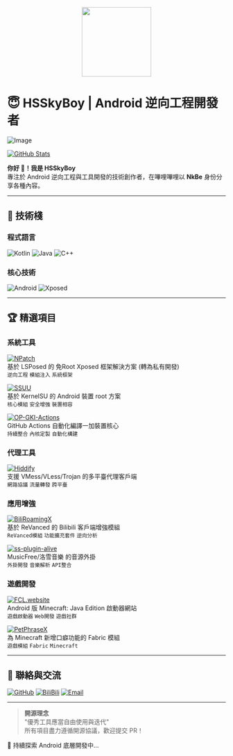 <img src="https://count.getloli.com/get/@HSSkyBoy.github.readme?theme=minecraft" style=" display: block; margin-left: auto; margin-right: auto; height: 160px"/>


# 😇 HSSkyBoy | Android 逆向工程開發者
![Image](https://github.com/user-attachments/assets/0feac0a6-f906-402b-b1b3-25720b07f2af)

[![GitHub Stats](https://github-readme-stats.vercel.app/api?username=HSSkyBoy&show_icons=true&theme=radical&hide_title=true&include_all_commits=true)](https://github.com/HSSkyBoy)

**你好 👋！我是 HSSkyBoy**  
專注於 Android 逆向工程與工具開發的技術創作者，在嗶哩嗶哩以 **NkBe** 身份分享各種內容。

---

## 🔧 技術棧

### 程式語言
![Kotlin](https://img.shields.io/badge/Kotlin-7F52FF?style=flat&logo=kotlin&logoColor=white)
![Java](https://img.shields.io/badge/Java-ED8B00?style=flat&logo=openjdk&logoColor=white)
![C++](https://img.shields.io/badge/C++-00599C?style=flat&logo=c%2B%2B&logoColor=white)

### 核心技術
![Android](https://img.shields.io/badge/Android-3DDC84?style=flat&logo=android&logoColor=white)
![Xposed](https://img.shields.io/badge/Xposed-3DDC84?style=flat&logo=android&logoColor=white)

---

## 🏆 精選項目

### 系統工具
[![NPatch](https://img.shields.io/badge/📱_NPatch-免Root_XP框架-8A2BE2?style=flat)](https://github.com/HSSkyBoy/NPatch)  
基於 LSPosed 的 免Root Xposed 框架解決方案 (轉為私有開發)  
`逆向工程` `模組注入` `系統框架`

[![SSUU](https://img.shields.io/badge/🔓_SSUU-KernelSU_解決方案-FF6600?style=flat)](https://github.com/HSSkyBoy/SSUU)  
基於 KernelSU 的 Android 裝置 root 方案  
`核心模組` `安全增強` `裝置相容`

[![OP-GKI-Actions](https://img.shields.io/badge/⚙️_OP_GKI_Actions-一加核心構建-FF0000?style=flat)](https://github.com/HSSkyBoy/OP-GKI-Actions)  
GitHub Actions 自動化編譯一加裝置核心  
`持續整合` `內核定製` `自動化構建`

### 代理工具
[![Hiddify](https://img.shields.io/badge/🌐_Hiddify-多協議代理客戶端-1E88E5?style=flat)](https://github.com/HSSkyBoy/Hiddify)  
支援 VMess/VLess/Trojan 的多平臺代理客戶端  
`網路協議` `流量轉發` `跨平臺`

### 應用增強
[![BiliRoamingX](https://img.shields.io/badge/📺_BiliRoamingX-B站增強模組-00A1D6?style=flat)](https://github.com/HSSkyBoy/BiliRoamingX)  
基於 ReVanced 的 Bilibili 客戶端增強模組  
`ReVanced模組` `功能擴充套件` `逆向分析`

[![ss-plugin-alive](https://img.shields.io/badge/🎵_ss_plugin_alive-音樂源API-1DB954?style=flat)](https://github.com/HSSkyBoy/ss-plugin-alive)  
MusicFree/洛雪音樂 的音源外掛  
`外掛開發` `音樂解析` `API整合`

### 遊戲開發
[![FCL.website](https://img.shields.io/badge/🎮_FCL.website-MCJE啟動器網站-62B47A?style=flat)](https://github.com/HSSkyBoy/FCL.website)  
Android 版 Minecraft: Java Edition 啟動器網站  
`遊戲啟動器` `Web開發` `遊戲社群`

[![PetPhraseX](https://img.shields.io/badge/⚔️_PetPhraseX-MC口癖模組-5D4037?style=flat)](https://github.com/HSSkyBoy/PetPhraseX)  
為 Minecraft 新增口癖功能的 Fabric 模組  
`遊戲模組` `Fabric` `Minecraft`

---

## 💌 聯絡與交流

[![GitHub](https://img.shields.io/badge/GitHub_交流-檢視項目-181717?style=flat&logo=github)](https://github.com/HSSkyBoy)
[![BiliBili](https://img.shields.io/badge/嗶哩嗶哩-@NkBe-00A1D6?style=flat&logo=bilibili)](https://space.bilibili.com/610722152)
[![Email](https://img.shields.io/badge/技術合作-郵件聯絡-D14836?style=flat&logo=gmail)](mailto:nikobeillc@outlook.com)

---

> **開源理念**  
> "優秀工具應當自由使用與迭代"  
> 所有項目盡力遵循開源協議，歡迎提交 PR！

🚀 持續探索 Android 底層開發中...
